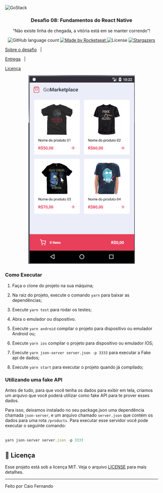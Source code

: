 
<img  alt="GoStack"  src="https://storage.googleapis.com/golden-wind/bootcamp-gostack/header-desafios.png" />



<h3  align="center">

Desafio 08: Fundamentos do React Native

</h3>



<p  align="center">“Não existe linha de chegada, a vitória está em se manter correndo”!</blockquote>



<p  align="center">

<img  alt="GitHub language count"  src="https://img.shields.io/github/languages/count/rocketseat/bootcamp-gostack-desafios?color=%2304D361">



<a  href="https://rocketseat.com.br">

<img  alt="Made by Rocketseat"  src="https://img.shields.io/badge/made%20by-Rocketseat-%2304D361">

</a>



<img  alt="License"  src="https://img.shields.io/badge/license-MIT-%2304D361">



<a  href="https://github.com/Rocketseat/bootcamp-gostack-desafios/stargazers">

<img  alt="Stargazers"  src="https://img.shields.io/github/stars/rocketseat/bootcamp-gostack-desafios?style=social">

</a>

</p>



<p  align="center">

<a  href="#rocket-sobre-o-desafio">Sobre o desafio</a>&nbsp;&nbsp;&nbsp;|&nbsp;&nbsp;&nbsp;

<a  href="#calendar-entrega">Entrega</a>&nbsp;&nbsp;&nbsp;|&nbsp;&nbsp;&nbsp;

<a  href="#memo-licença">Licença</a>

</p>



<p  align="center">

<img  src="src/assets/project.gif">

</p>




### Como Executar



1. Faça o clone do projeto na sua máquina;

2. Na raiz do projeto, execute o comando `yarn` para baixar as dependências;

3. Execute `yarn test` para rodar os testes;

4. Abra o emulador ou dispositivo.

5. Execute `yarn android` compilar o projeto para dispositivo ou emulador Android ou;

6. Execute `yarn ios` compilar o projeto para dispositivo ou emulador IOS;

7. Execute `yarn json-server server.json -p 3333` para executar a Fake api de dados;

8. Execute `yarn start` para executar o projeto quando já compilado;



### Utilizando uma fake API



Antes de tudo, para que você tenha os dados para exibir em tela, criamos um arquivo que você poderá utilizar como fake API para te prover esses dados.



Para isso, deixamos instalado no seu package.json uma dependência chamada `json-server`, e um arquivo chamado `server.json` que contém os dados para uma rota `/products`. Para executar esse servidor você pode executar o seguinte comando:



```js

yarn json-server server.json -p 3333

```




## :memo: Licença



Esse projeto está sob a licença MIT. Veja o arquivo [LICENSE](LICENSE) para mais detalhes.



---



Feito por Caio Fernando
